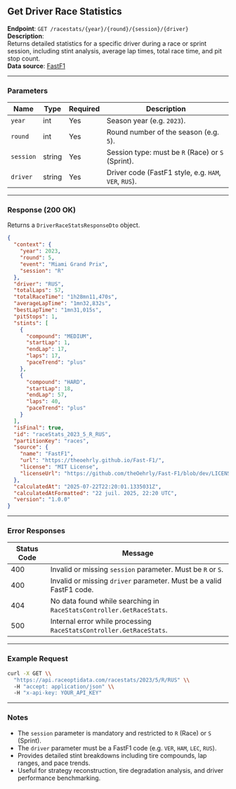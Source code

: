 ## Get Driver Race Statistics

**Endpoint**: `GET /racestats/{year}/{round}/{session}/{driver}`  
**Description**:  
Returns detailed statistics for a specific driver during a race or sprint session, including stint analysis, average lap times, total race time, and pit stop count.  
**Data source**: [FastF1](https://theoehrly.github.io/Fast-F1/)

---

### Parameters

| Name      | Type   | Required | Description |
|-----------|--------|----------|-------------|
| `year`    | int    | Yes      | Season year (e.g. `2023`). |
| `round`   | int    | Yes      | Round number of the season (e.g. `5`). |
| `session` | string | Yes      | Session type: must be `R` (Race) or `S` (Sprint). |
| `driver`  | string | Yes      | Driver code (FastF1 style, e.g. `HAM`, `VER`, `RUS`). |

---

### Response (200 OK)

Returns a `DriverRaceStatsResponseDto` object.

```json
{
  "context": {
    "year": 2023,
    "round": 5,
    "event": "Miami Grand Prix",
    "session": "R"
  },
  "driver": "RUS",
  "totalLaps": 57,
  "totalRaceTime": "1h28mn11,470s",
  "averageLapTime": "1mn32,832s",
  "bestLapTime": "1mn31,015s",
  "pitStops": 1,
  "stints": [
    {
      "compound": "MEDIUM",
      "startLap": 1,
      "endLap": 17,
      "laps": 17,
      "paceTrend": "plus"
    },
    {
      "compound": "HARD",
      "startLap": 18,
      "endLap": 57,
      "laps": 40,
      "paceTrend": "plus"
    }
  ],
  "isFinal": true,
  "id": "raceStats_2023_5_R_RUS",
  "partitionKey": "races",
  "source": {
    "name": "FastF1",
    "url": "https://theoehrly.github.io/Fast-F1/",
    "license": "MIT License",
    "licenseUrl": "https://github.com/theOehrly/Fast-F1/blob/dev/LICENSE"
  },
  "calculatedAt": "2025-07-22T22:20:01.1335031Z",
  "calculatedAtFormatted": "22 juil. 2025, 22:20 UTC",
  "version": "1.0.0"
}
```

---

### Error Responses

| Status Code | Message |
|-------------|---------|
| 400         | Invalid or missing `session` parameter. Must be `R` or `S`. |
| 400         | Invalid or missing `driver` parameter. Must be a valid FastF1 code. |
| 404         | No data found while searching in `RaceStatsController.GetRaceStats`. |
| 500         | Internal error while processing `RaceStatsController.GetRaceStats`.  |

---

### Example Request

```bash
curl -X GET \\
  "https://api.raceoptidata.com/racestats/2023/5/R/RUS" \\
  -H "accept: application/json" \\
  -H "x-api-key: YOUR_API_KEY"
```

---

### Notes

- The `session` parameter is mandatory and restricted to `R` (Race) or `S` (Sprint).  
- The `driver` parameter must be a FastF1 code (e.g. `VER`, `HAM`, `LEC`, `RUS`).  
- Provides detailed stint breakdowns including tire compounds, lap ranges, and pace trends.  
- Useful for strategy reconstruction, tire degradation analysis, and driver performance benchmarking.